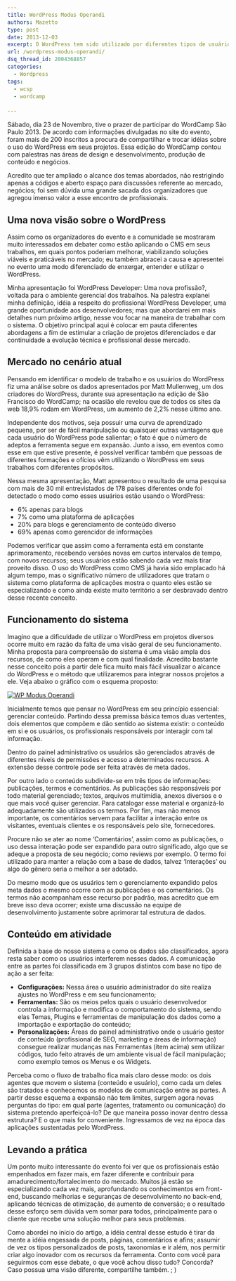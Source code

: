 ```yaml
---
title: WordPress Modus Operandi
authors: Mazetto
type: post
date: 2013-12-03
excerpt: O WordPress tem sido utilizado por diferentes tipos de usuários e para diversas finalidades; a proposta mais recente é utilizá-lo como plataforma de aplicações. No entanto, muitos de seus usuários não exploram suas capacidades. Para estimular a compreensão do WordPress e ampliar seu uso para projetos diferenciados, temos aqui um estudo diferente.
url: /wordpress-modus-operandi/
dsq_thread_id: 2004368857
categories:
  - Wordpress
tags:
  - wcsp
  - wordcamp

---
```

Sábado, dia 23 de Novembro, tive o prazer de participar do WordCamp São Paulo 2013. De acordo com informações divulgadas no site do evento, foram mais de 200 inscritos a procura de compartilhar e trocar idéias sobre o uso do WordPress em seus projetos. Essa edição do WordCamp contou com palestras nas áreas de design e desenvolvimento, produção de conteúdo e negócios.

Acredito que ter ampliado o alcance dos temas abordados, não restrigindo apenas a códigos e aberto espaço para discussões referente ao mercado, negócios; foi sem dúvida uma grande sacada dos organizadores que agregou imenso valor a esse encontro de profissionais.

## Uma nova visão sobre o WordPress

Assim como os organizadores do evento e a comunidade se mostraram muito interessados em debater como estão aplicando o CMS em seus trabalhos, em quais pontos poderiam melhorar, viabilizando soluções viáveis e praticáveis no mercado; eu também abracei a causa e apresentei no evento uma modo diferenciado de enxergar, entender e utilizar o WordPress.



Minha apresentação foi WordPress Developer: Uma nova profissão?, voltada para o ambiente gerencial dos trabalhos. Na palestra explanei minha definição, idéia a respeito do profissional WordPress Developer, uma grande oportunidade aos desenvolvedores; mas que abordarei em mais detalhes num próximo artigo, nesse vou focar na maneira de trabalhar com o sistema. O objetivo principal aqui é colocar em pauta diferentes abordagens a fim de estimular a criação de projetos diferenciados e dar continuidade a evolução técnica e profissional desse mercado.

## Mercado no cenário atual

Pensando em identificar o modelo de trabalho e os usuários do WordPress fiz uma análise sobre os dados apresentados por Matt Mullenweg, um dos criadores do WordPress, durante sua apresentação na edição de São Francisco do WordCamp; na ocasião ele revelou que de todos os sites da web 18,9% rodam em WordPress, um aumento de 2,2% nesse último ano.

Independente dos motivos, seja possuir uma curva de aprendizado pequena, por ser de fácil manipulação ou quaisquer outras vantagens que cada usuário do WordPress pode salientar; o fato é que o número de adeptos a ferramenta segue em expansão. Junto a isso, em eventos como esse em que estive presente, é possível verificar também que pessoas de diferentes formações e ofícios vêm utilizando o WordPress em seus trabalhos com diferentes propósitos.

Nessa mesma apresentação, Matt apresentou o resultado de uma pesquisa com mais de 30 mil entrevistados de 178 países diferentes onde foi detectado o modo como esses usuários estão usando o WordPress:

  * 6% apenas para blogs
  * 7% como uma plataforma de aplicações
  * 20% para blogs e gerenciamento de conteúdo diverso
  * 69% apenas como gerencidor de informações

Podemos verificar que assim como a ferramenta está em constante aprimoramento, recebendo versões novas em curtos intervalos de tempo, com novos recursos; seus usuários estão sabendo cada vez mais tirar proveito disso. O uso do WordPress como CMS já havia sido emplacado há algum tempo, mas o significativo número de utilizadores que tratam o sistema como plataforma de aplicações mostra o quanto eles estão se especializando e como ainda existe muito território a ser desbravado dentro desse recente conceito.

## Funcionamento do sistema

Imagino que a dificuldade de utilizar o WordPress em projetos diversos ocorre muito em razão da falta de uma visão geral de seu funcionamento. Minha proposta para compreensão do sistema é uma visão ampla dos recursos, de como eles operam e com qual finalidade. Acredito bastante nesse conceito pois a partir dele fica muito mais fácil visualizar o alcance do WordPress e o método que utilizaremos para integrar nossos projetos a ele. Veja abaixo o gráfico com o esquema proposto:

[<img class="alignnone size-full wp-image-39737" alt="WP Modus Operandi" src="https://raw.githubusercontent.com/diegoeis/tableless-static-images/master/2013/11/wp-modus-operandi.png" width="600" height="753" srcset="uploads/2013/11/wp-modus-operandi.png 600w, uploads/2013/11/wp-modus-operandi-133x168.png 133w, uploads/2013/11/wp-modus-operandi-247x310.png 247w" sizes="(max-width: 600px) 100vw, 600px" />][1]

Inicialmente temos que pensar no WordPress em seu princípio essencial: gerenciar conteúdo. Partindo dessa premissa básica temos duas vertentes, dois elementos que compõem e dão sentido ao sistema existir: o conteúdo em si e os usuários, os profissionais responsáveis por interagir com tal informação.

Dentro do painel administrativo os usuários são gerenciados através de diferentes níveis de permissões e acesso a determinados recursos. A extensão desse controle pode ser feita através de meta dados.

Por outro lado o conteúdo subdivide-se em três tipos de informações: publicações, termos e comentários. As publicações são responsáveis por todo material gerenciado; textos, arquivos multimídia, anexos diversos e o que mais você quiser gerenciar. Para catalogar esse material e organizá-lo adequadamente são utilizados os termos. Por fim, mas não menos importante, os comentários servem para facilitar a interação entre os visitantes, eventuais clientes e os responsáveis pelo site, fornecedores.

Procure não se ater ao nome &#8216;Comentários&#8217;, assim como as publicações, o uso dessa interação pode ser expandido para outro significado, algo que se adeque a proposta de seu negócio; como reviews por exemplo. O termo foi utilizado para manter a relação com a base de dados, talvez &#8216;Interações&#8217; ou algo do gênero seria o melhor a ser adotado.

Do mesmo modo que os usuários tem o gerenciamento expandido pelos meta dados o mesmo ocorre com as publicações e os comentários. Os termos não acompanham esse recurso por padrão, mas acredito que em breve isso deva ocorrer; existe uma discussão na equipe de desenvolvimento justamente sobre aprimorar tal estrutura de dados.

## Conteúdo em atividade

Definida a base do nosso sistema e como os dados são classificados, agora resta saber como os usuários interferem nesses dados. A comunicação entre as partes foi classificada em 3 grupos distintos com base no tipo de ação a ser feita:

  * **Configurações:** Nessa área o usuário administrador do site realiza ajustes no WordPress e em seu funcionamento;
  * **Ferramentas:** São os meios pelos quais o usuário desenvolvedor controla a informação e modifica o comportamento do sistema, sendo elas Temas, Plugins e ferramentas de manipulação dos dados como a importação e exportação do conteúdo;
  * **Personalizações:** Áreas do painel administrativo onde o usuário gestor de conteúdo (profissional de SEO, marketing e áreas de informação) consegue realizar mudanças nas Ferramentas (item acima) sem utilizar códigos, tudo feito através de um ambiente visual de fácil manipulação; como exemplo temos os Menus e os Widgets.

Perceba como o fluxo de trabalho fica mais claro desse modo: os dois agentes que movem o sistema (conteúdo e usuário), como cada um deles são tratados e conhecemos os modelos de comunicação entre as partes. A partir desse esquema a expansão não tem limites, surgem agora novas perguntas do tipo: em qual parte (agentes, tratamento ou comunicação) do sistema pretendo aperfeiçoá-lo? De que maneira posso inovar dentro dessa estrutura? E o que mais for conveniente. Ingressamos de vez na época das aplicações sustentadas pelo WordPress.

## Levando a prática

Um ponto muito interessante do evento foi ver que os profissionais estão empenhados em fazer mais, em fazer diferente e contribuir para amadurecimento/fortalecimento do mercado. Muitos já estão se especializando cada vez mais, aprofundando os conhecimentos em front-end, buscando melhorias e seguranças de desenvolvimento no back-end, aplicando técnicas de otimização, de aumento de conversão; e o resultado desse esforço sem dúvida vem somar para todos, principalmente para o cliente que recebe uma solução melhor para seus problemas.

Como abordei no início do artigo, a idéia central desse estudo é tirar da mente a idéia engessada de posts, páginas, comentários e afins; assumir de vez os tipos personalizados de posts, taxonomias e ir além, nos permitir criar algo inovador com os recursos da ferramenta. Conto com você para seguirmos com esse debate, o que você achou disso tudo? Concorda? Caso possua uma visão diferente, compartilhe também. ; )

 [1]: https://raw.githubusercontent.com/diegoeis/tableless-static-images/master/2013/11/wp-modus-operandi.png